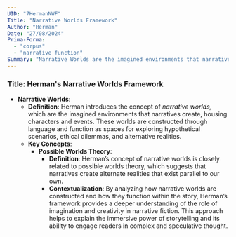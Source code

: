 ```yaml
---
UID: "7HermanNWF"
Title: "Narrative Worlds Framework"
Author: "Herman"
Date: "27/08/2024"
Prima-Forma:
  - "corpus"
  - "narrative function"
Summary: "Narrative Worlds are the imagined environments that narratives create, housing characters and events."
---
```



### Title: **Herman's Narrative Worlds Framework**
- **Narrative Worlds**:
  - **Definition**: Herman introduces the concept of *narrative worlds,* which are the imagined environments that narratives create, housing characters and events. These worlds are constructed through language and function as spaces for exploring hypothetical scenarios, ethical dilemmas, and alternative realities.
  - **Key Concepts**:
    - **Possible Worlds Theory**:
      - **Definition**: Herman’s concept of narrative worlds is closely related to possible worlds theory, which suggests that narratives create alternate realities that exist parallel to our own.
      - **Contextualization**: By analyzing how narrative worlds are constructed and how they function within the story, Herman’s framework provides a deeper understanding of the role of imagination and creativity in narrative fiction. This approach helps to explain the immersive power of storytelling and its ability to engage readers in complex and speculative thought.